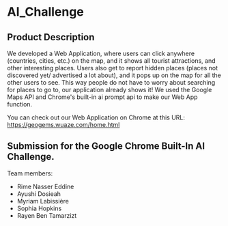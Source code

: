 # AI_Challenge
## Product Description 

We developed a Web Application, where users can click anywhere (countries, cities, etc.) on the map, and it shows all tourist attractions, and other interesting places. Users also get to report hidden places (places not discovered yet/ advertised a lot about), and it pops up on the map for all the other users to see. This way people do not have to worry about searching for places to go to, our application already shows it! We used the Google Maps API and Chrome's built-in ai prompt api to make our Web App function.

You can check out our Web Application on Chrome at this URL: https://geogems.wuaze.com/home.html

## Submission for the Google Chrome Built-In AI Challenge.
Team members:
- Rime Nasser Eddine
- Ayushi Dosieah
- Myriam Labissière
- Sophia Hopkins
- Rayen Ben Tamarzizt
